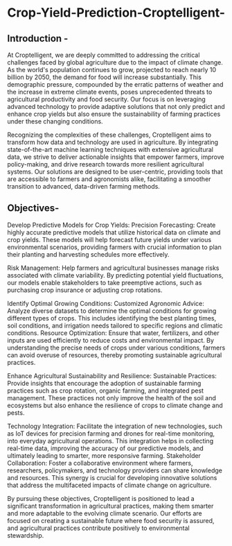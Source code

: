 # Crop-Yield-Prediction-Croptelligent-

## Introduction - 
At Croptelligent, we are deeply committed to addressing the critical challenges faced by global agriculture due to the impact of climate change. As the world's population continues to grow, projected to reach nearly 10 billion by 2050, the demand for food will increase substantially. This demographic pressure, compounded by the erratic patterns of weather and the increase in extreme climate events, poses unprecedented threats to agricultural productivity and food security. Our focus is on leveraging advanced technology to provide adaptive solutions that not only predict and enhance crop yields but also ensure the sustainability of farming practices under these changing conditions.

Recognizing the complexities of these challenges, Croptelligent aims to transform how data and technology are used in agriculture. By integrating state-of-the-art machine learning techniques with extensive agricultural data, we strive to deliver actionable insights that empower farmers, improve policy-making, and drive research towards more resilient agricultural systems. Our solutions are designed to be user-centric, providing tools that are accessible to farmers and agronomists alike, facilitating a smoother transition to advanced, data-driven farming methods.

## Objectives-
Develop Predictive Models for Crop Yields:
Precision Forecasting: Create highly accurate predictive models that utilize historical data on climate and crop yields. These models will help forecast future yields under various environmental scenarios, providing farmers with crucial information to plan their planting and harvesting schedules more effectively.

Risk Management: Help farmers and agricultural businesses manage risks associated with climate variability. By predicting potential yield fluctuations, our models enable stakeholders to take preemptive actions, such as purchasing crop insurance or adjusting crop rotations.

Identify Optimal Growing Conditions:
Customized Agronomic Advice: Analyze diverse datasets to determine the optimal conditions for growing different types of crops. This includes identifying the best planting times, soil conditions, and irrigation needs tailored to specific regions and climatic conditions.
Resource Optimization: Ensure that water, fertilizers, and other inputs are used efficiently to reduce costs and environmental impact. By understanding the precise needs of crops under various conditions, farmers can avoid overuse of resources, thereby promoting sustainable agricultural practices.

Enhance Agricultural Sustainability and Resilience:
Sustainable Practices: Provide insights that encourage the adoption of sustainable farming practices such as crop rotation, organic farming, and integrated pest management. These practices not only improve the health of the soil and ecosystems but also enhance the resilience of crops to climate change and pests.

Technology Integration: Facilitate the integration of new technologies, such as IoT devices for precision farming and drones for real-time monitoring, into everyday agricultural operations. This integration helps in collecting real-time data, improving the accuracy of our predictive models, and ultimately leading to smarter, more responsive farming.
Stakeholder Collaboration: Foster a collaborative environment where farmers, researchers, policymakers, and technology providers can share knowledge and resources. This synergy is crucial for developing innovative solutions that address the multifaceted impacts of climate change on agriculture.

By pursuing these objectives, Croptelligent is positioned to lead a significant transformation in agricultural practices, making them smarter and more adaptable to the evolving climate scenario. Our efforts are focused on creating a sustainable future where food security is assured, and agricultural practices contribute positively to environmental stewardship.

